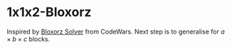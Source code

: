 # 1x1x2-Bloxorz

Inspired by [Bloxorz Solver](https://www.codewars.com/kata/5a2a597a8882f392020005e5/train/python) from CodeWars. Next step is to generalise for $a \times b \times c$ blocks.
